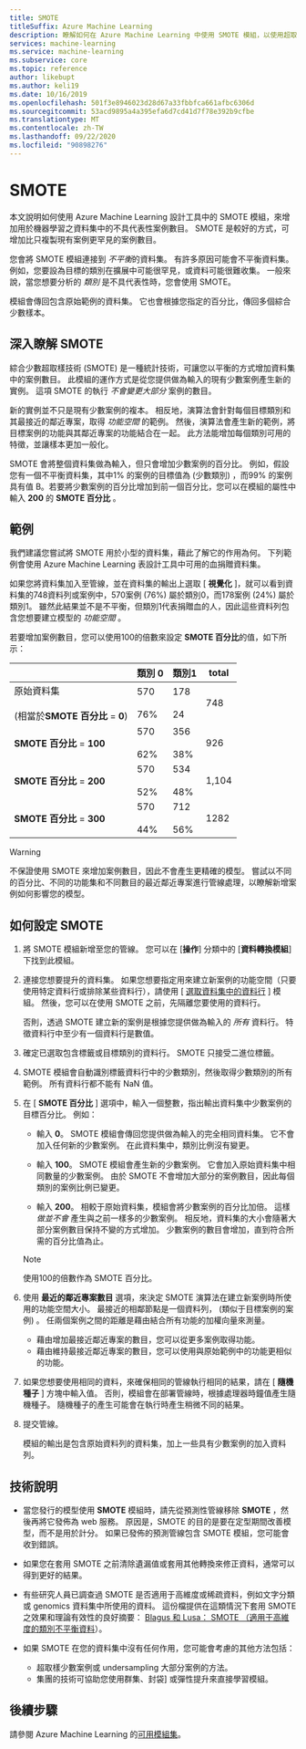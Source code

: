 ```yaml
---
title: SMOTE
titleSuffix: Azure Machine Learning
description: 瞭解如何在 Azure Machine Learning 中使用 SMOTE 模組，以使用超取樣來增加資料集中的低發生範例數目。
services: machine-learning
ms.service: machine-learning
ms.subservice: core
ms.topic: reference
author: likebupt
ms.author: keli19
ms.date: 10/16/2019
ms.openlocfilehash: 501f3e8946023d28d67a33fbbfca661afbc6306d
ms.sourcegitcommit: 53acd9895a4a395efa6d7cd41d7f78e392b9cfbe
ms.translationtype: MT
ms.contentlocale: zh-TW
ms.lasthandoff: 09/22/2020
ms.locfileid: "90898276"
---
```

# <a name="smote"></a>SMOTE

本文說明如何使用 Azure Machine Learning 設計工具中的 SMOTE 模組，來增加用於機器學習之資料集中的不具代表性案例數目。 SMOTE 是較好的方式，可增加比只複製現有案例更罕見的案例數目。  

您會將 SMOTE 模組連接到 *不平衡*的資料集。 有許多原因可能會不平衡資料集。 例如，您要設為目標的類別在擴展中可能很罕見，或資料可能很難收集。 一般來說，當您想要分析的 *類別* 是不具代表性時，您會使用 SMOTE。 
  
模組會傳回包含原始範例的資料集。 它也會根據您指定的百分比，傳回多個綜合少數樣本。  
  
## <a name="more-about-smote"></a>深入瞭解 SMOTE

綜合少數超取樣技術 (SMOTE) 是一種統計技術，可讓您以平衡的方式增加資料集中的案例數目。 此模組的運作方式是從您提供做為輸入的現有少數案例產生新的實例。 這項 SMOTE 的執行 *不會變更大部分* 案例的數目。

新的實例並不只是現有少數案例的複本。 相反地，演算法會針對每個目標類別和其最接近的鄰近專案，取得 *功能空間* 的範例。 然後，演算法會產生新的範例，將目標案例的功能與其鄰近專案的功能結合在一起。 此方法能增加每個類別可用的特徵，並讓樣本更加一般化。
  
SMOTE 會將整個資料集做為輸入，但只會增加少數案例的百分比。 例如，假設您有一個不平衡資料集，其中1% 的案例的目標值為 (少數類別) ，而99% 的案例具有值 B。若要將少數案例的百分比增加到前一個百分比，您可以在模組的屬性中輸入 **200** 的 **SMOTE 百分比** 。  
  
## <a name="examples"></a>範例  

我們建議您嘗試將 SMOTE 用於小型的資料集，藉此了解它的作用為何。 下列範例會使用 Azure Machine Learning 表設計工具中可用的血捐贈資料集。
  
如果您將資料集加入至管線，並在資料集的輸出上選取 [ **視覺化** ]，就可以看到資料集的748資料列或案例中，570案例 (76%) 屬於類別0，而178案例 (24%) 屬於類別1。 雖然此結果並不是不平衡，但類別1代表捐贈血的人，因此這些資料列包含您想要建立模型的 *功能空間* 。
 
若要增加案例數目，您可以使用100的倍數來設定 **SMOTE 百分比**的值，如下所示：

||類別 0|類別1|total|  
|-|-------------|-------------|-----------|  
|原始資料集<br /><br />  (相當於**SMOTE 百分比**  =  **0**) |570<br /><br /> 76%|178<br /><br /> 24|748|  
|**SMOTE 百分比**  = **100**|570<br /><br /> 62%|356<br /><br /> 38%|926|  
|**SMOTE 百分比**  = **200**|570<br /><br /> 52%|534<br /><br /> 48%|1,104|  
|**SMOTE 百分比**  = **300**|570<br /><br /> 44%|712<br /><br /> 56%|1282|  
  
> [!WARNING]
> 不保證使用 SMOTE 來增加案例數目，因此不會產生更精確的模型。 嘗試以不同的百分比、不同的功能集和不同數目的最近鄰近專案進行管線處理，以瞭解新增案例如何影響您的模型。  
  
## <a name="how-to-configure-smote"></a>如何設定 SMOTE
  
1.  將 SMOTE 模組新增至您的管線。 您可以在 [**操作**] 分類中的 [**資料轉換模組**] 下找到此模組。

2. 連接您想要提升的資料集。 如果您想要指定用來建立新案例的功能空間（只要使用特定資料行或排除某些資料行），請使用 [ [選取資料集中的資料行](select-columns-in-dataset.md) ] 模組。 然後，您可以在使用 SMOTE 之前，先隔離您要使用的資料行。
  
    否則，透過 SMOTE 建立新的案例是根據您提供做為輸入的 *所有* 資料行。 特徵資料行中至少有一個資料行是數值。
  
3.  確定已選取包含標籤或目標類別的資料行。 SMOTE 只接受二進位標籤。
  
4.  SMOTE 模組會自動識別標籤資料行中的少數類別，然後取得少數類別的所有範例。 所有資料行都不能有 NaN 值。
  
5.  在 [ **SMOTE 百分比** ] 選項中，輸入一個整數，指出輸出資料集中少數案例的目標百分比。 例如：  
  
    - 輸入 **0**。 SMOTE 模組會傳回您提供做為輸入的完全相同資料集。 它不會加入任何新的少數案例。 在此資料集中，類別比例沒有變更。  
  
    - 輸入 **100**。 SMOTE 模組會產生新的少數案例。 它會加入原始資料集中相同數量的少數案例。 由於 SMOTE 不會增加大部分的案例數目，因此每個類別的案例比例已變更。  
  
    - 輸入 **200**。 相較于原始資料集，模組會將少數案例的百分比加倍。 這樣 *做並不會* 產生與之前一樣多的少數案例。 相反地，資料集的大小會隨著大部分案例數目保持不變的方式增加。 少數案例的數目會增加，直到符合所需的百分比值為止。  
  
    > [!NOTE]
    > 使用100的倍數作為 SMOTE 百分比。

6.  使用 **最近的鄰近專案數目** 選項，來決定 SMOTE 演算法在建立新案例時所使用的功能空間大小。 最接近的相鄰節點是一個資料列， (類似于目標案例的案例) 。 任兩個案例之間的距離是藉由結合所有功能的加權向量來測量。  
  
    + 藉由增加最接近鄰近專案的數目，您可以從更多案例取得功能。
    + 藉由維持最接近鄰近專案的數目，您可以使用與原始範例中的功能更相似的功能。  
  
7. 如果您想要使用相同的資料，來確保相同的管線執行相同的結果，請在 [ **隨機種子** ] 方塊中輸入值。 否則，模組會在部署管線時，根據處理器時鐘值產生隨機種子。 隨機種子的產生可能會在執行時產生稍微不同的結果。

8. 提交管線。  
  
   模組的輸出是包含原始資料列的資料集，加上一些具有少數案例的加入資料列。  

## <a name="technical-notes"></a>技術說明

+ 當您發行的模型使用 **SMOTE** 模組時，請先從預測性管線移除 **SMOTE** ，然後再將它發佈為 web 服務。 原因是，SMOTE 的目的是要在定型期間改善模型，而不是用於計分。 如果已發佈的預測管線包含 SMOTE 模組，您可能會收到錯誤。

+ 如果您在套用 SMOTE 之前清除遺漏值或套用其他轉換來修正資料，通常可以得到更好的結果。 

+ 有些研究人員已調查過 SMOTE 是否適用于高維度或稀疏資料，例如文字分類或 genomics 資料集中所使用的資料。 這份檔提供在這類情況下套用 SMOTE 之效果和理論有效性的良好摘要： [Blagus 和 Lusa： SMOTE （適用于高維度的類別不平衡資料](https://bmcbioinformatics.biomedcentral.com/articles/10.1186/1471-2105-14-106)）。

+ 如果 SMOTE 在您的資料集中沒有任何作用，您可能會考慮的其他方法包括：
  + 超取樣少數案例或 undersampling 大部分案例的方法。
  + 集團的技術可協助您使用群集、封袋] 或彈性提升來直接學習模組。


## <a name="next-steps"></a>後續步驟

請參閱 Azure Machine Learning 的[可用模組集](module-reference.md)。 

